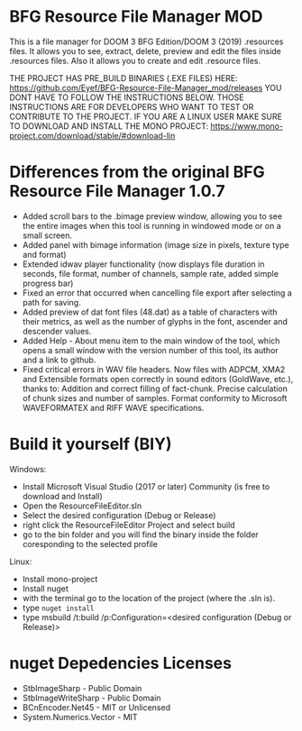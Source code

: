 BFG Resource File Manager MOD
=========================

This is a file manager for DOOM 3 BFG Edition/DOOM 3 (2019) .resources files.
It allows you to see, extract, delete, preview and edit the files inside .resources files.
Also it allows you to create and edit .resource files.

THE PROJECT HAS PRE_BUILD BINARIES (.EXE FILES) HERE: https://github.com/Eyef/BFG-Resource-File-Manager_mod/releases
YOU DONT HAVE TO FOLLOW THE INSTRUCTIONS BELOW. THOSE INSTRUCTIONS ARE FOR DEVELOPERS WHO WANT TO TEST OR CONTRIBUTE TO THE PROJECT.
IF YOU ARE A LINUX USER MAKE SURE TO DOWNLOAD AND INSTALL THE MONO PROJECT: https://www.mono-project.com/download/stable/#download-lin

Differences from the original BFG Resource File Manager 1.0.7
=============================================================

- Added scroll bars to the .bimage preview window, allowing you to see the entire images when this tool is running in windowed mode or on a small screen.
- Added panel with bimage information (image size in pixels, texture type and format)
- Extended idwav player functionality (now displays file duration in seconds, file format, number of channels, sample rate, added simple progress bar)
- Fixed an error that occurred when cancelling file export after selecting a path for saving.
- Added preview of dat font files (48.dat) as a table of characters with their metrics, as well as the number of glyphs in the font, ascender and descender values.
- Added Help - About menu item to the main window of the tool, which opens a small window with the version number of this tool, its author and a link to github.
- Fixed critical errors in WAV file headers. Now files with ADPCM, XMA2 and Extensible formats open correctly in sound editors (GoldWave, etc.), thanks to: 
Addition and correct filling of fact-chunk.
Precise calculation of chunk sizes and number of samples.
Format conformity to Microsoft WAVEFORMATEX and RIFF WAVE specifications.

Build it yourself (BIY)
=======================

Windows:
- Install Microsoft Visual Studio (2017 or later) Community (is free to download and Install)
- Open the ResourceFileEditor.sln
- Select the desired configuration (Debug or Release)
- right click the ResourceFileEditor Project and select build
- go to the bin folder and you will find the binary inside the folder coresponding to the selected profile

Linux:
- Install mono-project
- Install nuget
- with the terminal go to the location of the project (where the .sln is).
- type `nuget install`
- type msbuild /t:build /p:Configuration=<desired configuration (Debug or Release)>

nuget Depedencies Licenses
==========================

- StbImageSharp - Public Domain
- StbImageWriteSharp - Public Domain
- BCnEncoder.Net45 - MIT or Unlicensed
- System.Numerics.Vector - MIT


